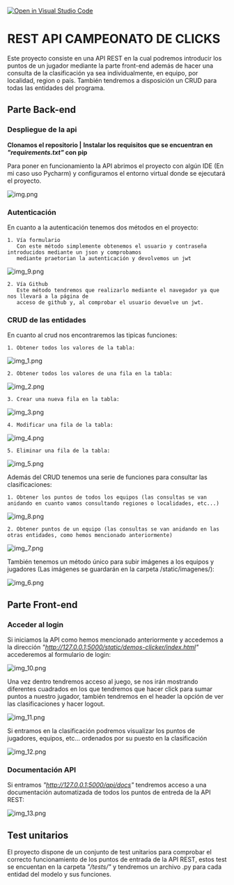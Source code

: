 [![Open in Visual Studio Code](https://classroom.github.com/assets/open-in-vscode-f059dc9a6f8d3a56e377f745f24479a46679e63a5d9fe6f495e02850cd0d8118.svg)](https://classroom.github.com/online_ide?assignment_repo_id=6809571&assignment_repo_type=AssignmentRepo)
# REST API CAMPEONATO DE CLICKS
Este proyecto consiste en una API REST en la cual podremos introducir los puntos de un jugador mediante
la parte front-end además de hacer una consulta de la clasificación ya sea individualmente, en equipo,
por localidad, region o país. También tendremos a disposición un CRUD para todas las entidades del programa.

## Parte Back-end

### Despliegue de la api
**Clonamos el repositorio |**
**Instalar los requisitos que se encuentran en *"requirements.txt"* con pip**

Para poner en funcionamiento la API abrimos el proyecto con algún IDE (En mi caso uso Pycharm)
y configuramos el entorno virtual donde se ejecutará el proyecto.

![img.png](ImagenesDocumentacion/img.png)

### Autenticación
En cuanto a la autenticación tenemos dos métodos en el proyecto:

    1. Vía formulario
       Con este método simplemente obtenemos el usuario y contraseña introducidos mediante un json y comprobamos
       mediante praetorian la autenticación y devolvemos un jwt
![img_9.png](ImagenesDocumentacion/img_9.png)

    2. Vía Github
       Este método tendremos que realizarlo mediante el navegador ya que nos llevará a la página de
       acceso de github y, al comprobar el usuario devuelve un jwt.

### CRUD de las entidades
En cuanto al crud nos encontraremos las tipicas funciones:

    1. Obtener todos los valores de la tabla:
       
 ![img_1.png](ImagenesDocumentacion/img_1.png)

    2. Obtener todos los valores de una fila en la tabla:

![img_2.png](ImagenesDocumentacion/img_2.png)

    3. Crear una nueva fila en la tabla:
![img_3.png](ImagenesDocumentacion/img_3.png)

    4. Modificar una fila de la tabla:
![img_4.png](ImagenesDocumentacion/img_4.png)

    5. Eliminar una fila de la tabla:
![img_5.png](ImagenesDocumentacion/img_5.png)

Además del CRUD tenemos una serie de funciones para consultar las clasificaciones:

    1. Obtener los puntos de todos los equipos (las consultas se van anidando en cuanto vamos consultando regiones o localidades, etc...)
![img_8.png](ImagenesDocumentacion/img_8.png)

    2. Obtener puntos de un equipo (las consultas se van anidando en las otras entidades, como hemos mencionado anteriormente)
![img_7.png](ImagenesDocumentacion/img_7.png)

También tenemos un método único para subir imágenes a los equipos y jugadores (Las imágenes se guardarán en la carpeta /static/imagenes/):

![img_6.png](ImagenesDocumentacion/img_6.png)

## Parte Front-end

### Acceder al login
Si iniciamos la API como hemos mencionado anteriormente y accedemos a la dirección *"http://127.0.0.1:5000/static/demos-clicker/index.html"*
accederemos al formulario de login:

![img_10.png](ImagenesDocumentacion/img_10.png)

Una vez dentro tendremos acceso al juego, se nos irán mostrando diferentes cuadrados en los que tendremos que hacer click para sumar puntos a nuestro
jugador, también tendremos en el header la opción de ver las clasificaciones y hacer logout.

![img_11.png](ImagenesDocumentacion/img_11.png)

Si entramos en la clasificación podremos visualizar los puntos de jugadores, equipos, etc... ordenados por su puesto en la clasificación

![img_12.png](ImagenesDocumentacion/img_12.png)

### Documentación API
Si entramos *"http://127.0.0.1:5000/api/docs"* tendremos acceso a una documentación automatizada de todos los puntos de entreda de la API REST:

![img_13.png](ImagenesDocumentacion/img_13.png)

## Test unitarios
El proyecto dispone de un conjunto de test unitarios para comprobar el correcto funcionamiento de los puntos de entrada
de la API REST, estos test se encuentan en la carpeta *"/tests/"* y tendremos un archivo .py para cada entidad del modelo y sus funciones.
